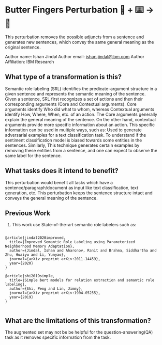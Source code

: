 # Butter Fingers Perturbation 🦎  + ⌨️ → 🐍
This perturbation removes the possible adjuncts from a sentence and generates new sentences, which convey the same general meaning as the original sentence.

Author name: Ishan Jindal
Author email: ishan.jindal@ibm.com
Author Affiliation: IBM Research

## What type of a transformation is this?
Semantic role labeling (SRL) identifies the predicate-argument structure in a given sentence and represents the semantic meaning of the sentence. 
Given a sentence, SRL first recognizes a set of actions and then their corresponding arguments (Core and Contextual arguments). 
Core arguments identify Who did what to whom, whereas Contextual arguments identify How, Where, When, etc. of an action.
The Core arguments generally explain the general meaning of the sentence. On the other hand, contextual arguments
provide more specific information about an action. This specific information can be used in multiple ways, such as: 
Used to generate adversarial examples for a text classification task. To understand if the sentiment classification model is biased towards some entities in the sentences.
Similarly, This technique generates certain examples by removing these entities from a sentence, and one can expect to observe the same label for the sentence. 

## What tasks does it intend to benefit?
This perturbation would benefit all tasks which have a sentence/paragraph/document as input like text classification, 
text generation, etc. 
This perturbation keeps the sentence structure intact and conveys the general meaning of the sentence. 

## Previous Work
1) This work use State-of-the-art semantic role labelers such as:
```

@article{jindal2020improved,
  title={Improved Semantic Role Labeling using Parameterized Neighborhood Memory Adaptation},
  author={Jindal, Ishan and Aharonov, Ranit and Brahma, Siddhartha and Zhu, Huaiyu and Li, Yunyao},
  journal={arXiv preprint arXiv:2011.14459},
  year={2020}
}

@article{shi2019simple,
  title={Simple bert models for relation extraction and semantic role labeling},
  author={Shi, Peng and Lin, Jimmy},
  journal={arXiv preprint arXiv:1904.05255},
  year={2019}
}


```
## What are the limitations of this transformation?
The augmented set may not be be helpful for the question-answering(QA) task as it removes specific information from the task.
